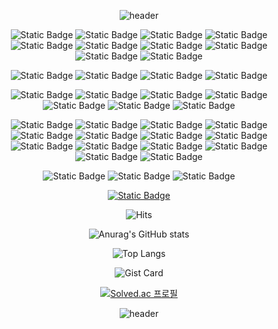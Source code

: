 <div align="center">  
  
![header](https://capsule-render.vercel.app/api?type=waving&color=timeGradient&height=200&text=Minjae%20Kim&fontAlignY=40)

![Static Badge](https://img.shields.io/badge/C-A8B9CC?style=flat-square&logo=c&logoColor=white)
![Static Badge](https://img.shields.io/badge/C++-00599C?style=flat-square&logo=cplusplus&logoColor=white)
![Static Badge](https://img.shields.io/badge/Python-3776AB?style=flat-square&logo=python&logoColor=white)
![Static Badge](https://img.shields.io/badge/Swift-F05138?style=flat-square&logo=swift&logoColor=white)
![Static Badge](https://img.shields.io/badge/JavaScript-F7DF1E?style=flat-square&logo=javascript&logoColor=white)
![Static Badge](https://img.shields.io/badge/HTML5-E34F26?style=flat-square&logo=html5&logoColor=white)
![Static Badge](https://img.shields.io/badge/CSS3-1572B6?style=flat-square&logo=css3&logoColor=white)
![Static Badge](https://img.shields.io/badge/MarkDown-000000?style=flat-square&logo=markdown&logoColor=white)
![Static Badge](https://img.shields.io/badge/Git-F05032?style=flat-square&logo=git&logoColor=white)
![Static Badge](https://img.shields.io/badge/GitHub-181717?style=flat-square&logo=github&logoColor=white)

![Static Badge](https://img.shields.io/badge/App%20Store-0D96F6?style=flat-square&logo=appstore&logoColor=white)
![Static Badge](https://img.shields.io/badge/npm-CB3837?style=flat-square&logo=npm&logoColor=white)
![Static Badge](https://img.shields.io/badge/GitHub%20Actions-2088FF?style=flat-square&logo=githubactions&logoColor=white)
![Static Badge](https://img.shields.io/badge/AWS-232F3E?style=flat-square&logo=amazonaws&logoColor=white)

![Static Badge](https://img.shields.io/badge/Node.js-339933?style=flat-square&logo=nodedotjs&logoColor=white)
![Static Badge](https://img.shields.io/badge/Pytorch-EE4C2C?style=flat-square&logo=pytorch&logoColor=white)
![Static Badge](https://img.shields.io/badge/Django-092E20?style=flat-square&logo=django&logoColor=white)
![Static Badge](https://img.shields.io/badge/NGINX-009639?style=flat-square&logo=nginx&logoColor=white)
![Static Badge](https://img.shields.io/badge/Swagger-85EA2D?style=flat-square&logo=swagger&logoColor=white)
![Static Badge](https://img.shields.io/badge/Docker-2496ED?style=flat-square&logo=docker&logoColor=white)
![Static Badge](https://img.shields.io/badge/Kubernetes-326CE5?style=flat-square&logo=kubernetes&logoColor=white)

![Static Badge](https://img.shields.io/badge/iOS-000000?style=flat-square&logo=ios&logoColor=white)
![Static Badge](https://img.shields.io/badge/macOS-000000?style=flat-square&logo=macos&logoColor=white)
![Static Badge](https://img.shields.io/badge/Windows-0078D4?style=flat-square&logo=windows11&logoColor=white)
![Static Badge](https://img.shields.io/badge/Linux-FCC624?style=flat-square&logo=linux&logoColor=white)
![Static Badge](https://img.shields.io/badge/Visual%20Studio-5C2D91?style=flat-square&logo=visualstudio&logoColor=white)
![Static Badge](https://img.shields.io/badge/Visual%20Studio%20Code-007ACC?style=flat-square&logo=visualstudiocode&logoColor=white)
![Static Badge](https://img.shields.io/badge/JetBrains%20IDE-000000?style=flat-square&logo=jetbrains&logoColor=white)
![Static Badge](https://img.shields.io/badge/PyCharm-000000?style=flat-square&logo=pycharm&logoColor=white)
![Static Badge](https://img.shields.io/badge/IntelliJ-000000?style=flat-square&logo=intellijidea&logoColor=white)
![Static Badge](https://img.shields.io/badge/Xcode-147EFB?style=flat-square&logo=xcode&logoColor=white)
![Static Badge](https://img.shields.io/badge/Jupyter-F37626?style=flat-square&logo=jupyter&logoColor=white)
![Static Badge](https://img.shields.io/badge/Postman-FF6C37?style=flat-square&logo=postman&logoColor=white)
![Static Badge](https://img.shields.io/badge/Homebrew-FBB040?style=flat-square&logo=homebrew&logoColor=white)
![Static Badge](https://img.shields.io/badge/VMware-607078?style=flat-square&logo=vmware&logoColor=white)

![Static Badge](https://img.shields.io/badge/SSAFY-1428A0?style=flat-square&logo=samsung&logoColor=white)
![Static Badge](https://img.shields.io/badge/Apple%20Developer%20Academy%20@%20POSTECH-000000?style=flat-square&logo=apple&logoColor=white)
![Static Badge](https://img.shields.io/badge/42Seoul-000000?style=flat-square&logo=42&logoColor=white)

[![Static Badge](https://img.shields.io/badge/LinkedIn%20Profile-0A66C2?style=flat-square&logo=linkedin&logoColor=white)](https://www.linkedin.com/in/minjaekim9610/)

![Hits](https://hits.seeyoufarm.com/api/count/incr/badge.svg?url=https%3A%2F%2Fgithub.com%2Fminjae9610%2Fminjae9610&count_bg=%2356C600&title_bg=%23000000&icon=github.svg&icon_color=%23FFFFFF&title=hits&edge_flat=false)

![Anurag's GitHub stats](https://github-readme-stats.vercel.app/api?username=minjae9610&show_icons=true&theme=gotham&locale=kr)

![Top Langs](https://github-readme-stats.vercel.app/api/top-langs/?username=minjae9610&langs_count=10&layout=donut&theme=gotham&locale=kr)

![Gist Card](https://github-readme-stats.vercel.app/api/gist?id=b4c5290baa33ae86d9fd2b0a1cec2168&theme=gotham&locale=kr)

[![Solved.ac
프로필](http://mazassumnida.wtf/api/v2/generate_badge?boj=minjae9610)](https://solved.ac/profile/minjae9610)

![header](https://capsule-render.vercel.app/api?type=waving&color=timeGradient&section=footer)

</div>
